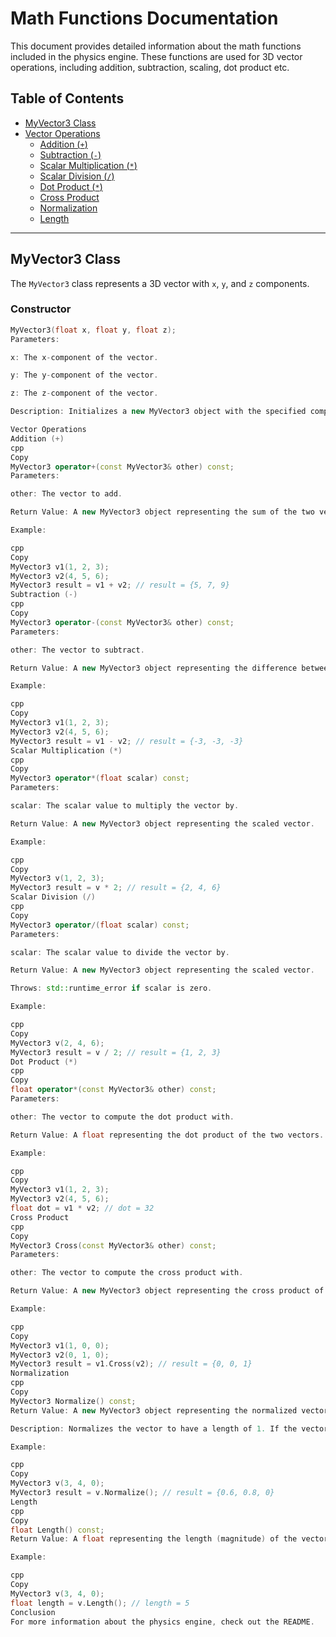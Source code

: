 # Math Functions Documentation

This document provides detailed information about the math functions included in the physics engine. These functions are used for 3D vector operations, including addition, subtraction, scaling, dot product etc.

## Table of Contents
- [MyVector3 Class](#myvector3-class)
- [Vector Operations](#vector-operations)
  - [Addition (`+`)](#addition-)
  - [Subtraction (`-`)](#subtraction-)
  - [Scalar Multiplication (`*`)](#scalar-multiplication-)
  - [Scalar Division (`/`)](#scalar-division-)
  - [Dot Product (`*`)](#dot-product-)
  - [Cross Product](#cross-product)
  - [Normalization](#normalization)
  - [Length](#length)

---

## MyVector3 Class
The `MyVector3` class represents a 3D vector with `x`, `y`, and `z` components.

### Constructor
```cpp
MyVector3(float x, float y, float z);
Parameters:

x: The x-component of the vector.

y: The y-component of the vector.

z: The z-component of the vector.

Description: Initializes a new MyVector3 object with the specified components.

Vector Operations
Addition (+)
cpp
Copy
MyVector3 operator+(const MyVector3& other) const;
Parameters:

other: The vector to add.

Return Value: A new MyVector3 object representing the sum of the two vectors.

Example:

cpp
Copy
MyVector3 v1(1, 2, 3);
MyVector3 v2(4, 5, 6);
MyVector3 result = v1 + v2; // result = {5, 7, 9}
Subtraction (-)
cpp
Copy
MyVector3 operator-(const MyVector3& other) const;
Parameters:

other: The vector to subtract.

Return Value: A new MyVector3 object representing the difference between the two vectors.

Example:

cpp
Copy
MyVector3 v1(1, 2, 3);
MyVector3 v2(4, 5, 6);
MyVector3 result = v1 - v2; // result = {-3, -3, -3}
Scalar Multiplication (*)
cpp
Copy
MyVector3 operator*(float scalar) const;
Parameters:

scalar: The scalar value to multiply the vector by.

Return Value: A new MyVector3 object representing the scaled vector.

Example:

cpp
Copy
MyVector3 v(1, 2, 3);
MyVector3 result = v * 2; // result = {2, 4, 6}
Scalar Division (/)
cpp
Copy
MyVector3 operator/(float scalar) const;
Parameters:

scalar: The scalar value to divide the vector by.

Return Value: A new MyVector3 object representing the scaled vector.

Throws: std::runtime_error if scalar is zero.

Example:

cpp
Copy
MyVector3 v(2, 4, 6);
MyVector3 result = v / 2; // result = {1, 2, 3}
Dot Product (*)
cpp
Copy
float operator*(const MyVector3& other) const;
Parameters:

other: The vector to compute the dot product with.

Return Value: A float representing the dot product of the two vectors.

Example:

cpp
Copy
MyVector3 v1(1, 2, 3);
MyVector3 v2(4, 5, 6);
float dot = v1 * v2; // dot = 32
Cross Product
cpp
Copy
MyVector3 Cross(const MyVector3& other) const;
Parameters:

other: The vector to compute the cross product with.

Return Value: A new MyVector3 object representing the cross product of the two vectors.

Example:

cpp
Copy
MyVector3 v1(1, 0, 0);
MyVector3 v2(0, 1, 0);
MyVector3 result = v1.Cross(v2); // result = {0, 0, 1}
Normalization
cpp
Copy
MyVector3 Normalize() const;
Return Value: A new MyVector3 object representing the normalized vector.

Description: Normalizes the vector to have a length of 1. If the vector's length is near zero, returns a zero vector.

Example:

cpp
Copy
MyVector3 v(3, 4, 0);
MyVector3 result = v.Normalize(); // result = {0.6, 0.8, 0}
Length
cpp
Copy
float Length() const;
Return Value: A float representing the length (magnitude) of the vector.

Example:

cpp
Copy
MyVector3 v(3, 4, 0);
float length = v.Length(); // length = 5
Conclusion
For more information about the physics engine, check out the README.
